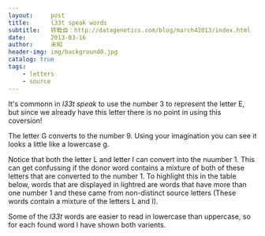 ```yaml
---
layout:     post
title:      l33t speak words
subtitle:   转载自：http://datagenetics.com/blog/march42013/index.html
date:       2013-03-16
author:     未知
header-img: img/background0.jpg
catalog: true
tags:
    - letters
    - source
---
```


It's commonn in *l33t speak* to use the number 3 to represent the letter E, but since we already have this letter there is no point in using this coversion!

The letter G converts to the number 9. Using your imagination you can see it looks a little like a lowercase g.

Notice that both the letter L and letter I can convert into the nuumber 1. This can get confussing if the donor word contains a mixture of both of these letters that are converted to the number 1. To highlight this in the table below, words that are displayed in lightred are words that have more than one number 1 and these came from non-distinct source letters (These words contain a mixture of the letters L and I).

Some of the *l33t* words are easier to read in lowercase than uppercase, so for each found word I have shown both varients.
